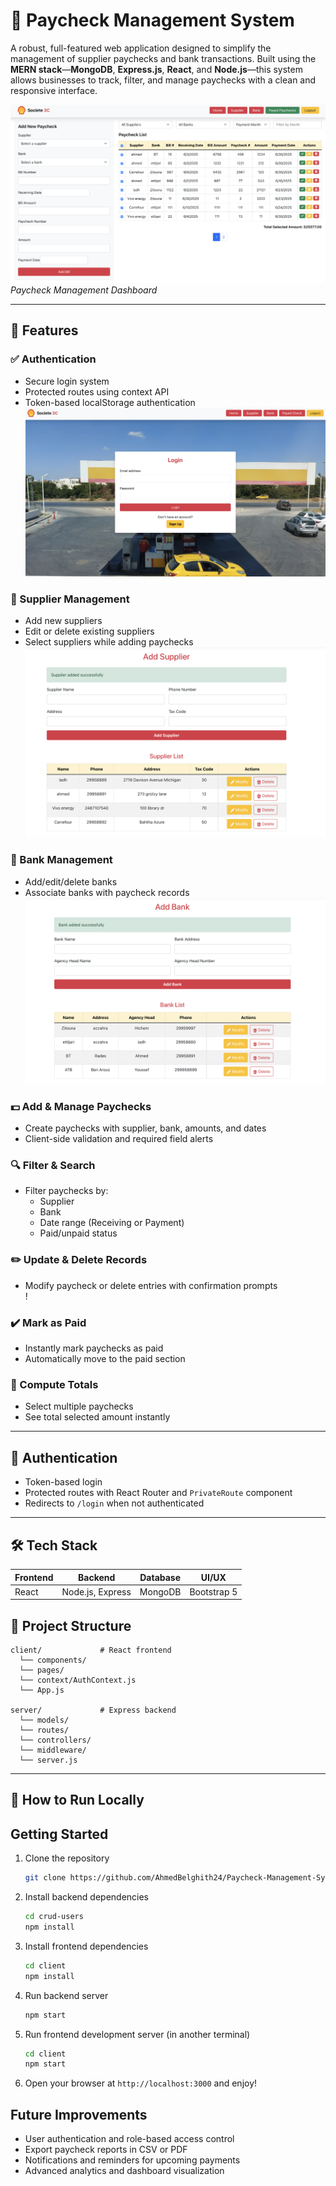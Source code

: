 # 💼 Paycheck Management System

A robust, full-featured web application designed to simplify the management of supplier paychecks and bank transactions. Built using the **MERN stack**—**MongoDB**, **Express.js**, **React**, and **Node.js**—this system allows businesses to track, filter, and manage paychecks with a clean and responsive interface.

![Dashboard Overview](client/src/assets/Overview.png)  
*Paycheck Management Dashboard*

---

## 🚀 Features

### ✅ Authentication
- Secure login system
- Protected routes using context API
- Token-based localStorage authentication
![Login Screenshot](client/src/assets/Login.png)

### 👥 Supplier Management
- Add new suppliers
- Edit or delete existing suppliers
- Select suppliers while adding paychecks  
![Supplier Screenshot](client/src/assets/Add%20S.png) 

### 🏦 Bank Management
- Add/edit/delete banks
- Associate banks with paycheck records
  ![Bank Screenshot](client/src/assets/Add%20B.png)


### 💵 Add & Manage Paychecks
- Create paychecks with supplier, bank, amounts, and dates
- Client-side validation and required field alerts  


### 🔍 Filter & Search
- Filter paychecks by:
  - Supplier
  - Bank
  - Date range (Receiving or Payment)
  - Paid/unpaid status  


### ✏️ Update & Delete Records
- Modify paycheck or delete entries with confirmation prompts  
!

### ✔️ Mark as Paid
- Instantly mark paychecks as paid
- Automatically move to the paid section  


### 🧮 Compute Totals
- Select multiple paychecks
- See total selected amount instantly  


---

## 🔐 Authentication

- Token-based login
- Protected routes with React Router and `PrivateRoute` component
- Redirects to `/login` when not authenticated

---

## 🛠️ Tech Stack

| Frontend      | Backend         | Database  | UI/UX       |
| ------------- | --------------- | --------- | ----------- |
| React         | Node.js, Express| MongoDB   | Bootstrap 5 |


## 📂 Project Structure

```
client/             # React frontend
  └── components/
  └── pages/
  └── context/AuthContext.js
  └── App.js

server/             # Express backend
  └── models/
  └── routes/
  └── controllers/
  └── middleware/
  └── server.js
```

---

## 🧪 How to Run Locally

## Getting Started

1. Clone the repository  
    ```bash
    git clone https://github.com/AhmedBelghith24/Paycheck-Management-System.git
    ```
2. Install backend dependencies  
    ```bash
    cd crud-users
    npm install
    ```
3. Install frontend dependencies  
    ```bash
    cd client
    npm install
    ```
4. Run backend server  
    ```bash
    npm start
    ```
5. Run frontend development server (in another terminal)  
    ```bash
    cd client
    npm start
    ```
6. Open your browser at `http://localhost:3000` and enjoy!

## Future Improvements

- User authentication and role-based access control  
- Export paycheck reports in CSV or PDF  
- Notifications and reminders for upcoming payments  
- Advanced analytics and dashboard visualization
